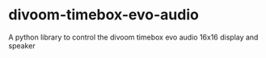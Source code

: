# divoom-timebox-evo-audio
A python library to control the divoom timebox evo audio 16x16 display and speaker

